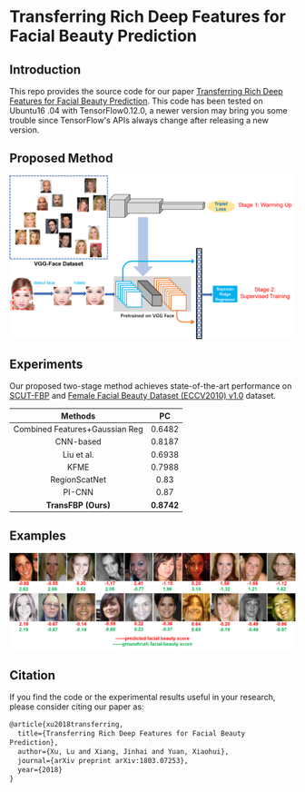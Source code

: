 # Transferring Rich Deep Features for Facial Beauty Prediction

## Introduction
This repo provides the source code for our paper [Transferring Rich Deep 
Features for Facial Beauty Prediction](https://arxiv.org/pdf/1803.07253.pdf). This code has been tested on Ubuntu16
.04 with TensorFlow0.12.0, a newer version may bring you some trouble since TensorFlow's APIs always change after releasing a new version.

## Proposed Method
![pipeline](./architecture.png)

## Experiments
Our proposed two-stage method achieves state-of-the-art performance on [SCUT-FBP](http://www.hcii-lab.net/data/scut-fbp/en/introduce.html) and [Female Facial Beauty Dataset (ECCV2010) v1.0](https://www.researchgate.net/publication/261595808_Female_Facial_Beauty_Dataset_ECCV2010_v10) dataset.

| Methods | PC |
| :---: |:---: |
| Combined Features+Gaussian Reg | 0.6482 |
| CNN-based | 0.8187 |
| Liu et al. | 0.6938 |
| KFME | 0.7988 |
| RegionScatNet | 0.83 |
| PI-CNN | 0.87 |
| **TransFBP (Ours)** | **0.8742** |


## Examples
![eccv_pred](./eccv_pred.png)

## Citation 
If you find the code or the experimental results useful in your research, please consider citing our paper as:

```
@article{xu2018transferring,
  title={Transferring Rich Deep Features for Facial Beauty Prediction},
  author={Xu, Lu and Xiang, Jinhai and Yuan, Xiaohui},
  journal={arXiv preprint arXiv:1803.07253},
  year={2018}
}
```
